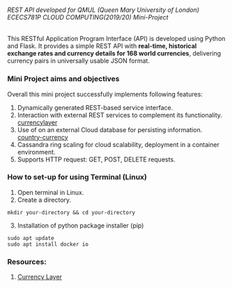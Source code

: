 ###### REST API developed for QMUL (Queen Mary University of London) ECECS781P CLOUD COMPUTING(2019/20) Mini-Project

This RESTful Application Program Interface (API) is developed using Python and Flask. It provides a simple REST API with **real-time, historical exchange rates and currency details for 168 world currencies**, delivering currency pairs in universally usable JSON format. 

### Mini Project aims and objectives
Overall this mini project successfully implements following features:
1. Dynamically generated REST-based service interface.
2. Interaction with external REST services to complement its functionality. [currencylayer](https://currencylayer.com/)
3. Use of on an external Cloud database for persisting information. [country-currency](https://tinyurl.com/sbj72fc)
4. Cassandra ring scaling for cloud scalability, deployment in a container environment.  
5. Supports HTTP request: GET, POST, DELETE requests.

### How to set-up for using Terminal (Linux)
1. Open terminal in Linux.
2. Create a directory.
```
mkdir your-directory && cd your-directory
```
3. Installation of python package installer (pip)
```
sudo apt update
sudo apt install docker io
```

### Resources:
1. [Currency Layer](https://currencylayer.com/)
